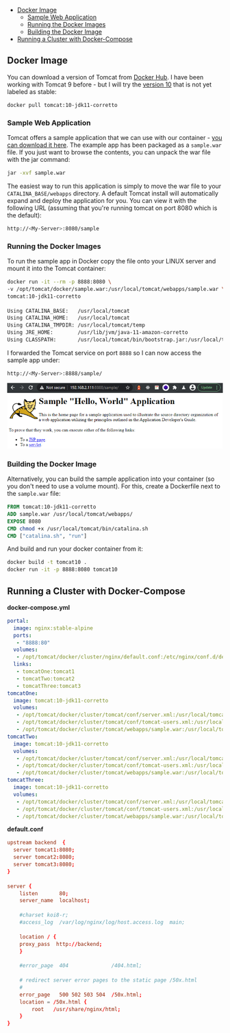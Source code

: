 <!-- TOC -->

- [Docker Image](#docker-image)
    - [Sample Web Application](#sample-web-application)
    - [Running the Docker Images](#running-the-docker-images)
    - [Building the Docker Image](#building-the-docker-image)
- [Running a Cluster with Docker-Compose](#running-a-cluster-with-docker-compose)

<!-- /TOC -->


## Docker Image

You can download a version of Tomcat from [Docker Hub](https://hub.docker.com/_/tomcat?tab=tags&page=1&ordering=last_updated). I have been working with Tomcat 9 before - but I will try the [version 10](https://tomcat.apache.org/tomcat-10.0-doc/index.html) that is not yet labeled as stable:


```bash
docker pull tomcat:10-jdk11-corretto
```


### Sample Web Application


Tomcat offers a sample application that we can use with our container - [you can download it here](https://tomcat.apache.org/tomcat-10.0-doc/appdev/sample/). The example app has been packaged as a `sample.war` file. If you just want to browse the contents, you can unpack the war file with the jar command:


```bash
jar -xvf sample.war
```


The easiest way to run this application is simply to move the war file to your `CATALINA_BASE/webapps` directory. A default Tomcat install will automatically expand and deploy the application for you. You can view it with the following URL (assuming that you're running tomcat on port 8080 which is the default):


```bash
http://<My-Server>:8080/sample
```



### Running the Docker Images

To run the sample app in Docker copy the file onto your LINUX server and mount it into the Tomcat container:


```bash
docker run -it --rm -p 8888:8080 \
-v /opt/tomcat/docker/sample.war:/usr/local/tomcat/webapps/sample.war \
tomcat:10-jdk11-corretto

Using CATALINA_BASE:   /usr/local/tomcat
Using CATALINA_HOME:   /usr/local/tomcat
Using CATALINA_TMPDIR: /usr/local/tomcat/temp
Using JRE_HOME:        /usr/lib/jvm/java-11-amazon-corretto
Using CLASSPATH:       /usr/local/tomcat/bin/bootstrap.jar:/usr/local/tomcat/bin/tomcat-juli.jar
```


I forwarded the Tomcat service on port `8888` so I can now access the sample app under:


```bash
http://<My-Server>:8888/sample/
```


![Tomcat 10 Docker Cluster](./tomcat10-docker-cluster_01.png)



### Building the Docker Image

Alternatively, you can build the sample application into your container (so you don't need to use a volume mount). For this, create a Dockerfile next to the `sample.war` file:


```Dockerfile
FROM tomcat:10-jdk11-corretto
ADD sample.war /usr/local/tomcat/webapps/
EXPOSE 8080
CMD chmod +x /usr/local/tomcat/bin/catalina.sh
CMD ["catalina.sh", "run"]
```

And build and run your docker container from it:


```bash
docker build -t tomcat10 .
docker run -it -p 8888:8080 tomcat10
```


## Running a Cluster with Docker-Compose

__docker-compose.yml__

```yml
portal:
  image: nginx:stable-alpine
  ports:
   - "8888:80"
  volumes:
   - /opt/tomcat/docker/cluster/nginx/default.conf:/etc/nginx/conf.d/default.conf
  links:
   - tomcatOne:tomcat1
   - tomcatTwo:tomcat2
   - tomcatThree:tomcat3
tomcatOne:
  image: tomcat:10-jdk11-corretto
  volumes:
   - /opt/tomcat/docker/cluster/tomcat/conf/server.xml:/usr/local/tomcat/conf/server.xml
   - /opt/tomcat/docker/cluster/tomcat/conf/tomcat-users.xml:/usr/local/tomcat/conf/tomcat-users.xml
   - /opt/tomcat/docker/cluster/tomcat/webapps/sample.war:/usr/local/tomcat/webapps/sample.war
tomcatTwo:
  image: tomcat:10-jdk11-corretto
  volumes:
   - /opt/tomcat/docker/cluster/tomcat/conf/server.xml:/usr/local/tomcat/conf/server.xml
   - /opt/tomcat/docker/cluster/tomcat/conf/tomcat-users.xml:/usr/local/tomcat/conf/tomcat-users.xml
   - /opt/tomcat/docker/cluster/tomcat/webapps/sample.war:/usr/local/tomcat/webapps/sample.war
tomcatThree:
  image: tomcat:10-jdk11-corretto
  volumes:
   - /opt/tomcat/docker/cluster/tomcat/conf/server.xml:/usr/local/tomcat/conf/server.xml
   - /opt/tomcat/docker/cluster/tomcat/conf/tomcat-users.xml:/usr/local/tomcat/conf/tomcat-users.xml
   - /opt/tomcat/docker/cluster/tomcat/webapps/sample.war:/usr/local/tomcat/webapps/sample.war
```

__default.conf__

```conf
upstream backend  {
  server tomcat1:8080;
  server tomcat2:8080;
  server tomcat3:8080;
}

server {
    listen       80;
    server_name  localhost;

    #charset koi8-r;
    #access_log  /var/log/nginx/log/host.access.log  main;

    location / {
	proxy_pass  http://backend;
    }

    #error_page  404              /404.html;

    # redirect server error pages to the static page /50x.html
    #
    error_page   500 502 503 504  /50x.html;
    location = /50x.html {
        root   /usr/share/nginx/html;
    }
}

```